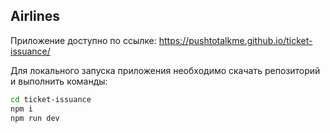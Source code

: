 ## Airlines
Приложение доступно по ссылке:
https://pushtotalkme.github.io/ticket-issuance/

Для локального запуска приложения необходимо скачать репозиторий и выполнить команды:

```bash
cd ticket-issuance
npm i
npm run dev
```
